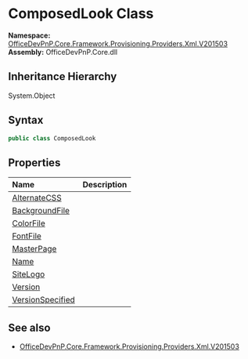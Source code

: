# ComposedLook Class
  

**Namespace:** [OfficeDevPnP.Core.Framework.Provisioning.Providers.Xml.V201503](OfficeDevPnP.Core.Framework.Provisioning.Providers.Xml.V201503.md)  
**Assembly:** OfficeDevPnP.Core.dll  
## Inheritance Hierarchy
System.Object  
## Syntax
```C#
public class ComposedLook
```
## Properties
|**Name**|**Description**|
|:-----|:-----|
| [AlternateCSS](OfficeDevPnP.Core.Framework.Provisioning.Providers.Xml.V201503.ComposedLook.AlternateCSS.md) | 
| [BackgroundFile](OfficeDevPnP.Core.Framework.Provisioning.Providers.Xml.V201503.ComposedLook.BackgroundFile.md) | 
| [ColorFile](OfficeDevPnP.Core.Framework.Provisioning.Providers.Xml.V201503.ComposedLook.ColorFile.md) | 
| [FontFile](OfficeDevPnP.Core.Framework.Provisioning.Providers.Xml.V201503.ComposedLook.FontFile.md) | 
| [MasterPage](OfficeDevPnP.Core.Framework.Provisioning.Providers.Xml.V201503.ComposedLook.MasterPage.md) | 
| [Name](OfficeDevPnP.Core.Framework.Provisioning.Providers.Xml.V201503.ComposedLook.Name.md) | 
| [SiteLogo](OfficeDevPnP.Core.Framework.Provisioning.Providers.Xml.V201503.ComposedLook.SiteLogo.md) | 
| [Version](OfficeDevPnP.Core.Framework.Provisioning.Providers.Xml.V201503.ComposedLook.Version.md) | 
| [VersionSpecified](OfficeDevPnP.Core.Framework.Provisioning.Providers.Xml.V201503.ComposedLook.VersionSpecified.md) | 
## See also
- [OfficeDevPnP.Core.Framework.Provisioning.Providers.Xml.V201503](OfficeDevPnP.Core.Framework.Provisioning.Providers.Xml.V201503.md)
